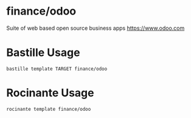 # finance/odoo
Suite of web based open source business apps
https://www.odoo.com

# Bastille Usage
```shell
bastille template TARGET finance/odoo
```

# Rocinante Usage
```shell
rocinante template finance/odoo
```
